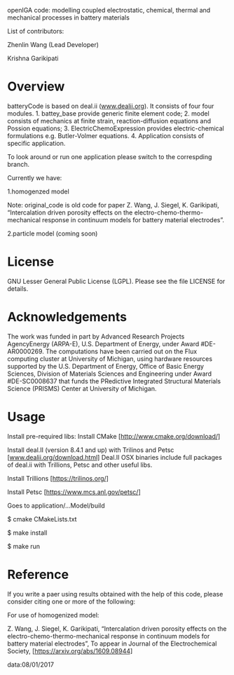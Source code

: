 openIGA code: modelling coupled electrostatic, chemical, thermal and mechanical processes in battery materials

List of contributors:

Zhenlin Wang (Lead Developer)

Krishna Garikipati


Overview
====================================================================

batteryCode is based on deal.ii (www.dealii.org). It consists of four four modules. 1. battey_base provide generic finite element code; 2. model consists of mechanics at finite strain, reaction-diffusion equations and Possion equations; 3. ElectricChemoExpression provides electric-chemical formulations e.g. Butler-Volmer equations. 4. Application consists of specific application.

To look around or run one application please switch to the correspding branch.

Currently we have:

1.homogenzed model 

 Note: original_code is old code for paper Z. Wang, J. Siegel, K. Garikipati, “Intercalation driven porosity effects on the electro-chemo-thermo-mechanical response in continuum models for battery material electrodes”. 
 
2.particle model (coming soon)

License
====================================================================
GNU Lesser General Public License (LGPL). Please see the file LICENSE for details.

Acknowledgements
====================================================================
The work was funded in part by Advanced Research
Projects AgencyEnergy (ARPA-E), U.S. Department of Energy, under Award #DE-AR0000269. The computations have been carried out on the Flux computing cluster at University of Michigan, using hardware resources supported by the U.S. Department of Energy, Office of Basic Energy Sciences, Division of Materials Sciences and Engineering under Award #DE-SC0008637 that funds the PRedictive Integrated Structural Materials Science (PRISMS) Center at University of Michigan.

Usage
====================================================================
Install pre-required libs:
Install CMake [http://www.cmake.org/download/]

Install deal.II (version 8.4.1 and up) with Trilinos and Petsc [www.dealii.org/download.html] Deal.II OSX binaries include full packages of deal.ii with Trillions, Petsc and other useful libs.

Install Trillions [https://trilinos.org/]

Install Petsc [https://www.mcs.anl.gov/petsc/]

Goes to application/...Model/build

$ cmake CMakeLists.txt

$ make install

$ make run


Reference
====================================================================
If you write a paer using results obtained with the help of this code, please consider citing one or more of the following:

For use of homogenized model:

Z. Wang, J. Siegel, K. Garikipati, “Intercalation driven porosity effects on the electro-chemo-thermo-mechanical response in continuum models for battery material electrodes”, To appear in Journal of the Electrochemical Society, [https://arxiv.org/abs/1609.08944]


data:08/01/2017